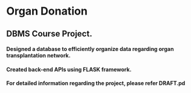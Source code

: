 # Organ Donation 
## DBMS Course Project.
#### Designed a database to efficiently organize data regarding organ transplantation network.
#### Created back-end APIs using FLASK framework.
#### For detailed information regarding the project, please refer DRAFT.pd
